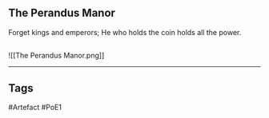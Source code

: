 ## The Perandus Manor
Forget kings and emperors;
He who holds the coin holds all the power.
##
![[The Perandus Manor.png]]

---
## Tags
#Artefact
#PoE1
